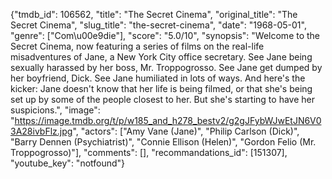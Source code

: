 {"tmdb_id": 106562, "title": "The Secret Cinema", "original_title": "The Secret Cinema", "slug_title": "the-secret-cinema", "date": "1968-05-01", "genre": ["Com\u00e9die"], "score": "5.0/10", "synopsis": "Welcome to the Secret Cinema, now featuring a series of films on the real-life misadventures of Jane, a New York City office secretary. See Jane being sexually harassed by her boss, Mr. Troppogrosso. See Jane get dumped by her boyfriend, Dick. See Jane humiliated in lots of ways. And here's the kicker: Jane doesn't know that her life is being filmed, or that she's being set up by some of the people closest to her. But she's starting to have her suspicions.", "image": "https://image.tmdb.org/t/p/w185_and_h278_bestv2/g2gJFybWJwEtJN6V03A28ivbFlz.jpg", "actors": ["Amy Vane (Jane)", "Philip Carlson (Dick)", "Barry Dennen (Psychiatrist)", "Connie Ellison (Helen)", "Gordon Felio (Mr. Troppogrosso)"], "comments": [], "recommandations_id": [151307], "youtube_key": "notfound"}